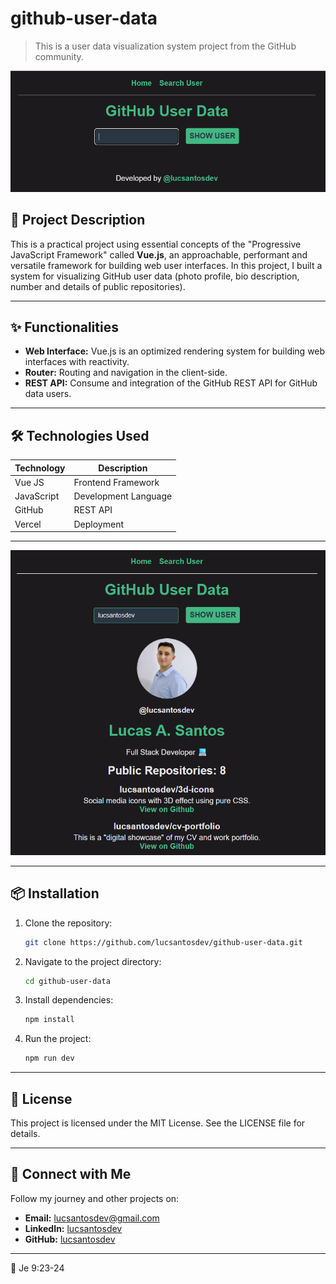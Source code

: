# github-user-data
> This is a user data visualization system project from the GitHub community.

![Project Presentation](public/app.png)

## 🚀 Project Description  
This is a practical project using essential concepts of the "Progressive JavaScript Framework" called **Vue.js**, an approachable, performant and versatile framework for building web user interfaces. In this project, I built a system for visualizing GitHub user data (photo profile, bio description, number and details of public repositories).

---

## ✨ Functionalities  
- **Web Interface:** Vue.js is an optimized rendering system for building web interfaces with reactivity.
- **Router:** Routing and navigation in the client-side.
- **REST API:** Consume and integration of the GitHub REST API for GitHub data users. 

---

## 🛠️ Technologies Used  
| Technology        | Description         |  
|--------------------|---------------------|  
| Vue JS         | Frontend Framework     | 
| JavaScript         | Development Language      |  
| GitHub          | REST API     |  
| Vercel       | Deployment    |  

---

![Project Presentation](public/app-profile.png)

---

## 📦 Installation  

1. Clone the repository:  
   ```bash
   git clone https://github.com/lucsantosdev/github-user-data.git
2. Navigate to the project directory:  
   ```bash
   cd github-user-data
3. Install dependencies:  
   ```bash
   npm install
4. Run the project:  
   ```bash
   npm run dev

---

## 📝 License
This project is licensed under the MIT License. See the LICENSE file for details.

---

## 💬 Connect with Me
Follow my journey and other projects on:
- **Email:** [lucsantosdev@gmail.com](mailto:lucsantosdev@gmail.com)
- **LinkedIn:** [lucsantosdev](https://www.linkedin.com/in/lucsantosdev)
- **GitHub:** [lucsantosdev](https://github.com/lucsantosdev)

---

🧠 Je 9:23-24